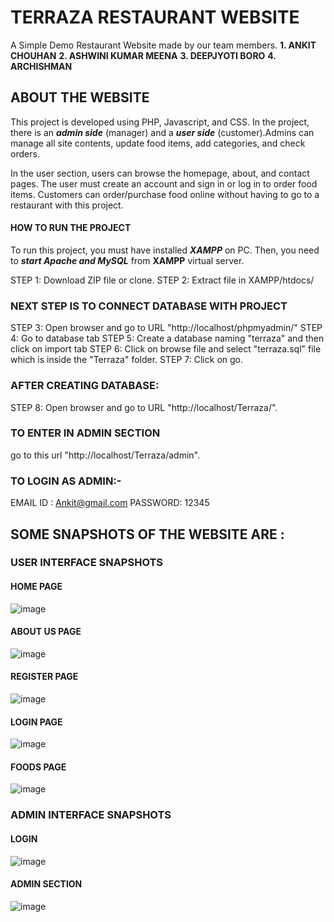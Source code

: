 # TERRAZA RESTAURANT WEBSITE 

A Simple Demo Restaurant Website made by our team members.
**1. ANKIT CHOUHAN**
**2. ASHWINI KUMAR MEENA**
**3. DEEPJYOTI BORO**
**4. ARCHISHMAN**

## ABOUT THE WEBSITE
This project is developed using PHP, Javascript, and CSS. In the project, there is an ***admin side*** (manager) and a ***user side*** (customer).Admins can manage all site contents, update food items, add categories, and check orders.

In the user section, users can browse the homepage, about, and contact pages. The user must create an account and sign in or log in to order food items. Customers can order/purchase food online without having to go to a restaurant with this project.


#### HOW TO RUN THE PROJECT
To run this project, you must have installed **_XAMPP_** on PC.
Then, you need to **_start Apache and MySQL_** from **XAMPP** virtual server.

STEP 1: Download ZIP file or clone.
STEP 2: Extract file in XAMPP/htdocs/

### NEXT STEP IS TO CONNECT DATABASE WITH PROJECT
STEP 3: Open browser and go to URL "http://localhost/phpmyadmin/"
STEP 4: Go to database tab
STEP 5: Create a database naming "terraza" and then click on import tab
STEP 6: Click on browse file and select "terraza.sql" file which is inside the "Terraza" folder.
STEP 7: Click on go.

### AFTER CREATING DATABASE:
STEP 8: Open browser and go to URL "http://localhost/Terraza/".

### TO ENTER IN ADMIN SECTION

go to this url "http://localhost/Terraza/admin".

### TO LOGIN AS ADMIN:-
EMAIL ID : Ankit@gmail.com
PASSWORD: 12345


## SOME SNAPSHOTS OF THE WEBSITE ARE : 

### USER INTERFACE SNAPSHOTS
#### HOME PAGE
![image](https://user-images.githubusercontent.com/78903052/201092391-92786b57-6b85-4e16-809c-b70a50841122.png)

#### ABOUT US PAGE
![image](https://user-images.githubusercontent.com/78903052/201093488-75729075-abfd-4a51-81a5-4300fb13fc77.png)

#### REGISTER PAGE
![image](https://user-images.githubusercontent.com/78903052/201093733-67fe16a2-2e11-4210-815b-471631655601.png)

#### LOGIN PAGE
![image](https://user-images.githubusercontent.com/78903052/201093814-8b9794d4-4312-4656-87be-ee6ba7fb3b1c.png)

#### FOODS PAGE
![image](https://user-images.githubusercontent.com/78903052/201094224-c1d519e1-efc6-4c6a-9237-8878c351b1b8.png)

### ADMIN INTERFACE SNAPSHOTS

#### LOGIN 
![image](https://user-images.githubusercontent.com/78903052/201094954-2d4fe39f-171c-46e6-94ab-348727b7cebe.png)

#### ADMIN SECTION
![image](https://user-images.githubusercontent.com/78903052/201094784-550e23bd-ef4f-4541-8b88-5c94201a6a7b.png)
